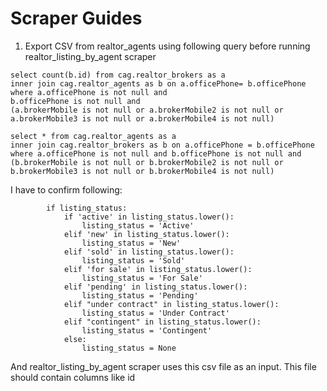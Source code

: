 # Scraper Guides

1. Export CSV from realtor_agents using following query before running realtor_listing_by_agent scraper
```
select count(b.id) from cag.realtor_brokers as a 
inner join cag.realtor_agents as b on a.officePhone= b.officePhone
where a.officePhone is not null and 
b.officePhone is not null and 
(a.brokerMobile is not null or a.brokerMobile2 is not null or a.brokerMobile3 is not null or a.brokerMobile4 is not null)
```
```
select * from cag.realtor_agents as a
inner join cag.realtor_brokers as b on a.officePhone = b.officePhone
where a.officePhone is not null and b.officePhone is not null and 
(b.brokerMobile is not null or b.brokerMobile2 is not null or b.brokerMobile3 is not null or b.brokerMobile4 is not null)
```
I have to confirm following:
```
        if listing_status:
            if 'active' in listing_status.lower():
                listing_status = 'Active'
            elif 'new' in listing_status.lower():
                listing_status = 'New'
            elif 'sold' in listing_status.lower():
                listing_status = 'Sold'
            elif 'for sale' in listing_status.lower():
                listing_status = 'For Sale'
            elif 'pending' in listing_status.lower():
                listing_status = 'Pending'
            elif "under contract" in listing_status.lower():
                listing_status = 'Under Contract'
            elif "contingent" in listing_status.lower():
                listing_status = 'Contingent'
            else:
                listing_status = None
```
And realtor_listing_by_agent scraper uses this csv file as an input.
This file should contain columns like id 
